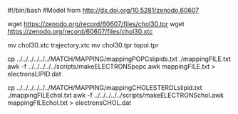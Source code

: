 #!/bin/bash
#Model from http://dx.doi.org/10.5281/zenodo.60607

wget https://zenodo.org/record/60607/files/chol30.tpr
wget https://zenodo.org/record/60607/files/chol30.xtc

mv chol30.xtc trajectory.xtc
mv chol30.tpr topol.tpr

cp ../../../../../../MATCH/MAPPING/mappingPOPCslipids.txt ./mappingFILE.txt
awk -f ../../../../../scripts/makeELECTRONSpopc.awk mappingFILE.txt > electronsLIPID.dat

cp ../../../../../../MATCH/MAPPING/mappingCHOLESTEROLslipid.txt ./mappingFILEchol.txt
awk -f ../../../../../scripts/makeELECTRONSchol.awk mappingFILEchol.txt > electronsCHOL.dat  


